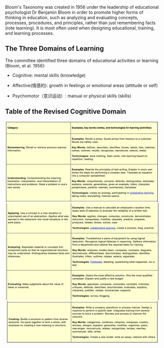 Bloom's Taxonomy was created in 1956 under the leadership of educational psychologist Dr Benjamin Bloom in order to promote higher forms of thinking in education, such as analyzing and evaluating concepts, processes, procedures, and principles, rather than just remembering facts (rote learning). It is most often used when designing educational, training, and learning processes.

## The Three Domains of Learning

The committee identified three domains of educational activities or learning (Bloom, et al. 1956):

- Cognitive: mental skills (knowledge)

- Affective(情感的): growth in feelings or emotional areas (attitude or self)

- Psychomotor（意识运动）: manual or physical skills (skills)



## Table of the Revised Cognitive Domain

![](https://raw.githubusercontent.com/fray-hao/images/master/20190725104054.png)
![](https://raw.githubusercontent.com/fray-hao/images/master/20190725104121.png)
![](https://raw.githubusercontent.com/fray-hao/images/master/20190725104142.png)